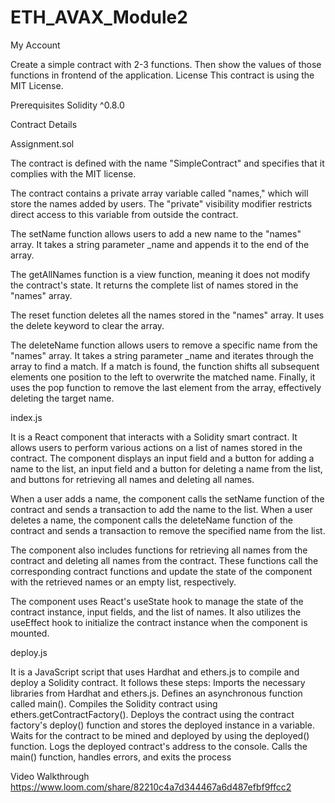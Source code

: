 # ETH_AVAX_Module2

My Account 

Create a simple contract with 2-3 functions. Then show the values of those functions in frontend of the application.
License This contract is using the MIT License.

Prerequisites Solidity ^0.8.0

Contract Details 

Assignment.sol

The contract is defined with the name "SimpleContract" and specifies that it complies with the MIT license.

The contract contains a private array variable called "names," which will store the names added by users. The "private" visibility modifier restricts direct access to this variable from outside the contract.

The setName function allows users to add a new name to the "names" array. It takes a string parameter _name and appends it to the end of the array.

The getAllNames function is a view function, meaning it does not modify the contract's state. It returns the complete list of names stored in the "names" array.

The reset function deletes all the names stored in the "names" array. It uses the delete keyword to clear the array.

The deleteName function allows users to remove a specific name from the "names" array. It takes a string parameter _name and iterates through the array to find a match. If a match is found, the function shifts all subsequent elements one position to the left to overwrite the matched name. Finally, it uses the pop function to remove the last element from the array, effectively deleting the target name.

index.js

It is a React component that interacts with a Solidity smart contract. It allows users to perform various actions on a list of names stored in the contract. The component displays an input field and a button for adding a name to the list, an input field and a button for deleting a name from the list, and buttons for retrieving all names and deleting all names.

When a user adds a name, the component calls the setName function of the contract and sends a transaction to add the name to the list. When a user deletes a name, the component calls the deleteName function of the contract and sends a transaction to remove the specified name from the list.

The component also includes functions for retrieving all names from the contract and deleting all names from the contract. These functions call the corresponding contract functions and update the state of the component with the retrieved names or an empty list, respectively.

The component uses React's useState hook to manage the state of the contract instance, input fields, and the list of names. It also utilizes the useEffect hook to initialize the contract instance when the component is mounted.

deploy.js

It is a JavaScript script that uses Hardhat and ethers.js to compile and deploy a Solidity contract. It follows these steps:
Imports the necessary libraries from Hardhat and ethers.js.
Defines an asynchronous function called main().
Compiles the Solidity contract using ethers.getContractFactory().
Deploys the contract using the contract factory's deploy() function and stores the deployed instance in a variable.
Waits for the contract to be mined and deployed by using the deployed() function.
Logs the deployed contract's address to the console.
Calls the main() function, handles errors, and exits the process

Video Walkthrough
https://www.loom.com/share/82210c4a7d344467a6d487efbf9ffcc2
